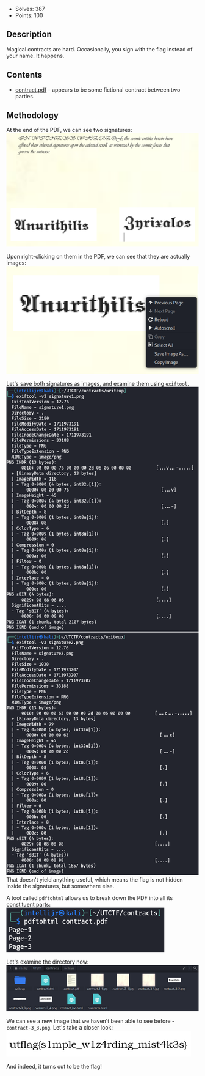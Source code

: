 - Solves: 387
- Points: 100
## Description
Magical contracts are hard. Occasionally, you sign with the flag instead of your name. It happens.
## Contents
- [contract.pdf](media/contracts/contract.pdf) - appears to be some fictional contract between two parties. 
## Methodology
At the end of the PDF, we can see two signatures:
<img src="media/contracts/signatures.png">  

Upon right-clicking on them in the PDF, we can see that they are actually images:
<img src="media/contracts/actually-images.png">  

Let's save both signatures as images, and examine them using `exiftool`.
<img src="media/contracts/sign1-exif.png">  
<img src="media/contracts/sign2-exif.png">  
That doesn't yield anything useful, which means the flag is not hidden inside the signatures, but somewhere else.

A tool called `pdftohtml` allows us to break down the PDF into all its constituent parts:
<img src="media/contracts/pdftohtml.png">  

Let's examine the directory now:
<img src="media/contracts/directory.png">  

We can see a new image that we haven't been able to see before - `contract-3_3.png`. Let's take a closer look:
<img src="media/contracts/flag.png">  

And indeed, it turns out to be the flag!

